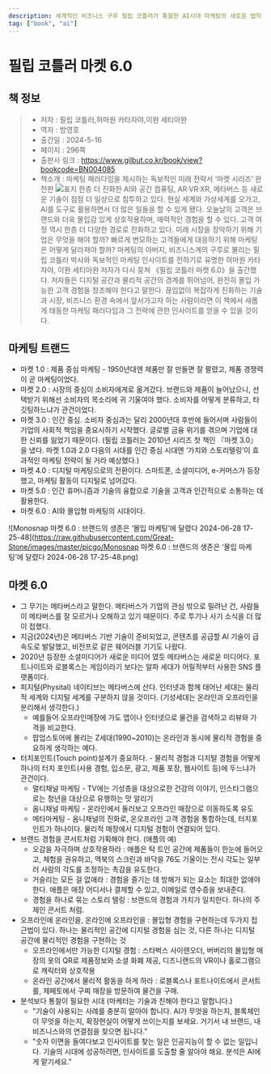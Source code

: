 ```yaml
---
description: 세계적인 비즈니스 구루 필립 코틀러가 통찰한 AI시대 마케팅의 새로운 법칙
tag: ["book", "ai"]
---
```


# 필립 코틀러 마켓 6.0

## 책 정보

> - 저자 : 필립 코틀러,허마원 카타자야,이완 세티아완
> - 역자 : 방영호
> - 출간일 : 2024-5-16
> - 페이지 : 296쪽
> - 출판사 링크 : <https://www.gilbut.co.kr/book/view?bookcode=BN004085>
> - 책소개 : 마케팅 패러다임을 제시하는 독보적인 미래 전략서 ‘마켓 시리즈’ 완전판
> ![표지](https://gimg.gilbut.co.kr/book/BN004085/rn_view_BN004085.jpg)
> 한층 더 진화한 AI와 공간 컴퓨팅, AR·VR·XR, 메타버스 등 새로운 기술이 점점 더 일상으로 침투하고 있다. 현실 세계와 가상세계를 오가고, AI를 도구로 활용하면서 더 많은 일들을 할 수 있게 됐다. 오늘날의 고객은 브랜드와 더욱 몰입감 있게 상호작용하며, 매력적인 경험을 할 수 있다. 고객 여정 역시 한층 더 다양한 경로로 진화하고 있다. 미래 시장을 장악하기 위해 기업은 무엇을 해야 할까? 빠르게 변모하는 고객들에게 대응하기 위해 마케팅은 어떻게 달라져야 할까?
마케팅의 아버지, 비즈니스계의 구루로 불리는 필립 코틀러 박사와 독보적인 마케팅 인사이트를 전하기로 유명한 허마원 카타자야, 이완 세티아완 저자가 다시 뭉쳐 《필립 코틀러 마켓 6.0》을 출간했다. 저자들은 디지털 공간과 물리적 공간의 경계를 뛰어넘어, 완전히 몰입 가능한 고객 경험을 창조해야 한다고 말한다. 끊임없이 복잡하게 진화하는 기술과 시장, 비즈니스 환경 속에서 앞서가고자 하는 사람이라면 이 책에서 새롭게 태동한 마케팅 패러다임과 그 전략에 관한 인사이트를 얻을 수 있을 것이다.

## 마케팅 트랜드

- 마켓 1.0 : 제품 중심 마케팅 - 1950년대엔 제품만 잘 만들면 잘 팔렸고, 제품 경쟁력이 곧 마케팅이었다.
- 마켓 2.0 : 시장의 중심이 소비자에게로 옮겨갔다. 브랜드와 제품이 늘어났으니, 선택받기 위해선 소비자의 목소리에 귀 기울여야 했다. 소비자를 어떻게 분류하고, 타깃팅하느냐가 관건이었다.
- 마켓 3.0 : 인간 중심. 소비자 중심과는 달리 2000년대 후반에 들어서며 사람들이 기업의 사회적 책임을 중요시하기 시작했다. 글로벌 금융 위기를 겪으며 기업에 대한 신뢰를 잃었기 때문이다. (필립 코틀러는 2010년 시리즈 첫 책인 『마켓 3.0』을 냈다. 마켓 1.0과 2.0 다음의 시대를 인간 중심 시대엔 ‘가치와 스토리텔링’이 효과적인 마케팅 전략이 될 거라 예상했다.)
- 마켓 4.0 : 디지털 마케팅으로의 전환이다. 스마트폰, 소셜미디어, e-커머스가 등장했고, 마케팅 활동이 디지털로 넘어갔다.
- 마켓 5.0 : 인간 휴머니즘과 기술의 융합으로 기술을 고객과 인간적으로 소통하는 데 활용한다.
- 마켓 6.0 : AI와 몰입형 마케팅의 시대이다.

![Monosnap 마켓 6.0 : 브랜드의 생존은 ‘몰입 마케팅’에 달렸다 2024-06-28 17-25-48](https://raw.githubusercontent.com/Great-Stone/images/master/picgo/Monosnap 마켓 6.0 : 브랜드의 생존은 ‘몰입 마케팅’에 달렸다 2024-06-28 17-25-48.png)

## 마켓 6.0

- 그 무기는 메타버스라고 말한다. 메타버스가 기업의 관심 밖으로 밀려난 건, 사람들이 메타버스를 잘 모르거나 오해하고 있기 때문이다. 주로 투기나 사기 소식을 더 많이 접했다.
- 지금(2024년)은 메타버스 기반 기술이 준비되었고, 콘텐츠를 공급할 AI 기술이 급속도로 발달했고, 비전프로 같은 웨어러블 기기도 나왔다.
- 2020년 등장한 소셜미디어가 새로운 미디어 였듯 메타버스는 새로운 미디어다. 포트나이트와 로블록스는 게임이라기 보다는 알파 세대가 어릴적부터 사용한 SNS 플랫폼이다.
- 피지털(Physital) 네이티브는 메타버스에 산다. 인터넷과 함께 태어난 세대는 물리적 세계와 디지털 세계를 구분하지 않을 것이다. (기성세대는 온라인과 오프라인을 분리해서 생각한다.)
  - 예를들어 오프라인매장에 가도 앱이나 인터넷으로 물건을 검색하고 리뷰와 가격을 비교한다.
  - 팝업스토어에 몰리는 Z세대(1990~2010)는 온라인과 동시에 물리적 경험을 중요하게 생각하는 예다.
- 터치포인트(Touch point)설계가 중요하다. - 물리적 경험과 디지털 경험을 어떻게 하나의 터치 포인트(사용 경험, 입소문, 광고, 제품 포장, 웹사이트 등)에 두느냐가 관건이다.
  - 멀티채널 마케팅 - TV에는 기성층을 대상으로한 건강의 이야기, 인스타그램으로는 청년을 대상으로 유행하는 맛 알리기
  - 옴니채널 마케팅 - 온라인에서 둘러보고 오프라인 매장으로 이동하도록 유도
  - 메타마케팅 - 옴니채널의 진화로, 온오프라인 고객 경험을 통합하는데, 터치포인트가 하나이다. 물리적 매장에서 디지털 경험이 연결되어 있다.
- 브랜드 경험을 콘서트처럼 기획해야 한다. (애플의 예)
  - 오감을 자극하며 상호작용하라 : 애플은 탁 트인 공간에 제품들이 한눈에 들어오고, 체험을 권유하고, 맥북의 스크린과 바닥을 76도 기울이는 전시 각도는 일부러 사람의 각도를 조정하는 촉감을 유도한다.
  - 거슬리는 모든 걸 없애라 : 경험을 즐기는 데 방해가 되는 요소는 최대한 없애야 한다. 애플은 매장 어디서나 결제할 수 있고, 이메일로 영수증을 보내준다.
  - 경험을 하나로 묶는 스토리 텔링 : 브랜드의 경험과 가치가 일치한다. 하나의 주제인 콘서트 처럼.
- 오프라인에 온라인을, 온라인에 오프라인을 : 몰입형 경험을 구현하는데 두가지 접근법이 있다. 하나는 물리적인 공간에 디지털 경험을 심는 것, 다른 하나는 디지털 공간에 물리적인 경험을 구현하는 것
  - 오프라인에서만 가능한 디지털 경험 : 스타벅스 사이렌오더, 버버리의 몰입형 매장의 옷의 QR로 제품정보와 소셜 화폐 제공, 디즈니랜드의 VR이나 홀로그램으로 캐릭터와 상호작용
  - 온라인 공간에서 물리적 활동을 하게 하라  : 로블록스나 포트나이트에서 콘서트를, 제페토에서 구찌 매장을 방문하여 물건을 구매.
- 분석보다 통찰이 필요한 시대 (마케터는 기술과 친해야 한다고 말합니다.)
  - "기술이 사용되는 사례를 충분히 알아야 합니다. AI가 무엇을 하는지, 블록체인이 무엇을 하는지, 확장현실이 어떻게 쓰이는지를 보세요. 거기서 내 브랜드, 내 비즈니스와의 연결점을 찾으면 됩니다."
  - "숫자 이면을 들여다보고 인사이트를 찾는 일은 인공지능이 할 수 없는 일입니다. 기술의 시대에 성공하려면, 인사이트를 도출할 줄 알아야 해요. 분석은 AI에게 맡기세요."